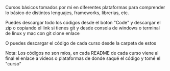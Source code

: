 Cursos básicos tomados por mi en diferentes plataformas para comprender
lo básico de distintos lenguajes, frameworks, librerias, etc.

Puedes descargar todo los códigos desde el boton "Code" y descargar el zip
o copiando el link si tienes git y desde consola de windows o terminal de
linux y mac con git clone enlace

O puedes descargar el código de cada curso desde la carpeta de estos

Nota: Los códigos no son míos, en cada README de cada curso viene al final 
el enlace a videos o plataformas de donde saqué el código y tomé el "curso"
